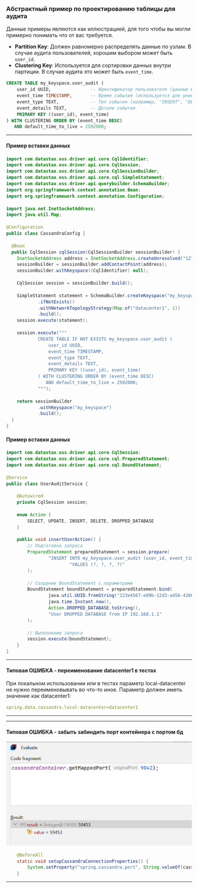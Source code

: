 ### Абстрактный пример по проектированию таблицы для аудита

Данные примеры являются как иллюстрацией, для того чтобы вы могли примерно понимать что от вас требуется.

- **Partition Key**: Должен равномерно распределять данные по узлам. В случае аудита пользователей, хорошим выбором
  может быть `user_id`.
- **Clustering Key**: Используется для сортировки данных внутри партиции. В случае аудита это может быть `event_time`.

```sql
CREATE TABLE my_keyspace.user_audit (
    user_id UUID,               -- Идентификатор пользователя (данные будут распределены по юзерам)
    event_time TIMESTAMP,       -- Время события (используется для уникальности так и для сортировки)
    event_type TEXT,            -- Тип события (например, "INSERT", "DELETE")
    event_details TEXT,         -- Детали события
    PRIMARY KEY ((user_id), event_time)
) WITH CLUSTERING ORDER BY (event_time DESC)
   AND default_time_to_live = 2592000;

```

---

#### Пример вставки данных

```java
import com.datastax.oss.driver.api.core.CqlIdentifier;
import com.datastax.oss.driver.api.core.CqlSession;
import com.datastax.oss.driver.api.core.CqlSessionBuilder;
import com.datastax.oss.driver.api.core.cql.SimpleStatement;
import com.datastax.oss.driver.api.querybuilder.SchemaBuilder;
import org.springframework.context.annotation.Bean;
import org.springframework.context.annotation.Configuration;

import java.net.InetSocketAddress;
import java.util.Map;

@Configuration
public class CassandraConfig {

  @Bean
  public CqlSession cqlSession(CqlSessionBuilder sessionBuilder) {
    InetSocketAddress address = InetSocketAddress.createUnresolved("127.0.0.1", 9042);
    sessionBuilder = sessionBuilder.addContactPoint(address);
    sessionBuilder.withKeyspace((CqlIdentifier) null);

    CqlSession session = sessionBuilder.build();

    SimpleStatement statement = SchemaBuilder.createKeyspace("my_keyspace")
            .ifNotExists()
            .withNetworkTopologyStrategy(Map.of("datacenter1", 1))
            .build();
    session.execute(statement);

    session.execute("""
            CREATE TABLE IF NOT EXISTS my_keyspace.user_audit (
                user_id UUID,
                event_time TIMESTAMP,
                event_type TEXT,
                event_details TEXT,
                PRIMARY KEY ((user_id), event_time)
            ) WITH CLUSTERING ORDER BY (event_time DESC)
               AND default_time_to_live = 2592000;
            """);

    return sessionBuilder
            .withKeyspace("my_keyspace")
            .build();
  }
}
```

#### Пример вставки данных

```java
import com.datastax.oss.driver.api.core.CqlSession;
import com.datastax.oss.driver.api.core.cql.PreparedStatement;
import com.datastax.oss.driver.api.core.cql.BoundStatement;

@Service
public class UserAuditService {

    @Autowired
    private CqlSession session;

    enum Action {
        SELECT, UPDATE, INSERT, DELETE, DROPPED_DATABASE
    }

    public void insertUserAction() {
        // Подготовка запроса
        PreparedStatement preparedStatement = session.prepare(
                "INSERT INTO my_keyspace.user_audit (user_id, event_time, event_type, event_details) " +
                        "VALUES (?, ?, ?, ?)"
        );

        // Создание BoundStatement с параметрами
        BoundStatement boundStatement = preparedStatement.bind(
                java.util.UUID.fromString("123e4567-e89b-12d3-a456-426614174000"), // user_id
                java.time.Instant.now(),                                           // event_time
                Action.DROPPED_DATABASE.toString(),                                // event_type
                "User DROPPED DATABASE from IP 192.168.1.1"                        // event_details
        );

        // Выполнение запроса
        session.execute(boundStatement);
    }
}
```


---


#### Типовая ОШИБКА - переименование datacenter1 в тестах 

При локальном использовании или в тестах параметр local-datacenter не нужно переименовывать во что-то иное.
Параметр должен иметь значение как datacenter1:

```yaml
spring.data.cassandra.local-datacenter=datacenter1
```

---

---


#### Типовая ОШИБКА - забыть забиндить порт контейнера с портом бд

![Missed port property](img/missed_port_property.png)

```java
    @BeforeAll
    static void setupCassandraConnectionProperties() {
        System.setProperty("spring.cassandra.port", String.valueOf(cassandraContainer.getMappedPort(9042)));
    }
```

---